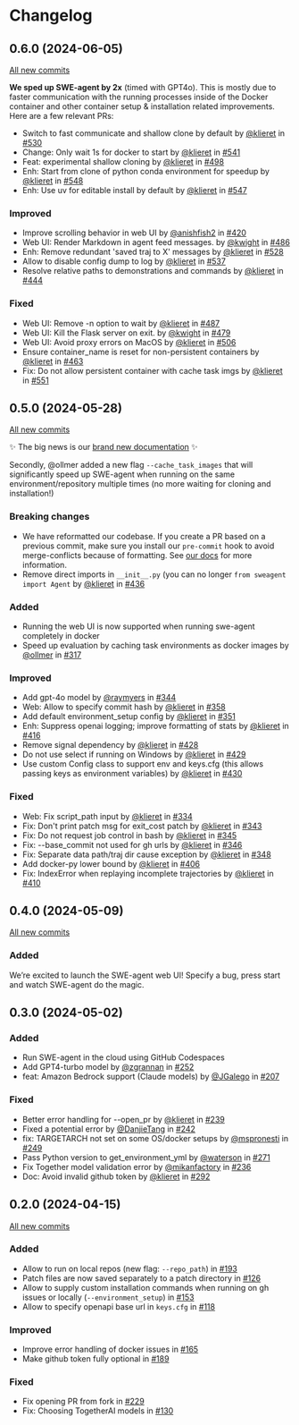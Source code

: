 # Changelog

## 0.6.0 (2024-06-05)

[All new commits](https://github.com/princeton-nlp/SWE-agent/compare/v0.5.0...v0.6.0)

**We sped up SWE-agent by 2x** (timed with GPT4o). This is mostly due to faster communication with the running processes inside of the Docker container and other container setup & installation related improvements. Here are a few relevant PRs:

* Switch to fast communicate and shallow clone by default by [@klieret](https://github.com/klieret) in [#530](https://github.com/princeton-nlp/SWE-agent/pull/530)
* Change: Only wait 1s for docker to start by [@klieret](https://github.com/klieret) in [#541](https://github.com/princeton-nlp/SWE-agent/pull/541)
* Feat: experimental shallow cloning by [@klieret](https://github.com/klieret) in [#498](https://github.com/princeton-nlp/SWE-agent/pull/498)
* Enh: Start from clone of python conda environment for speedup by [@klieret](https://github.com/klieret) in [#548](https://github.com/princeton-nlp/SWE-agent/pull/548)
* Enh: Use uv for editable install by default by [@klieret](https://github.com/klieret) in [#547](https://github.com/princeton-nlp/SWE-agent/pull/547)

### Improved

* Improve scrolling behavior in web UI by [@anishfish2](https://github.com/anishfish2) in [#420](https://github.com/princeton-nlp/SWE-agent/pull/420)
* Web UI: Render Markdown in agent feed messages. by [@kwight](https://github.com/kwight) in [#486](https://github.com/princeton-nlp/SWE-agent/pull/486)
* Enh: Remove redundant 'saved traj to X' messages by [@klieret](https://github.com/klieret) in [#528](https://github.com/princeton-nlp/SWE-agent/pull/528)
* Allow to disable config dump to log by [@klieret](https://github.com/klieret) in [#537](https://github.com/princeton-nlp/SWE-agent/pull/537)
* Resolve relative paths to demonstrations and commands by [@klieret](https://github.com/klieret) in [#444](https://github.com/princeton-nlp/SWE-agent/pull/444)

### Fixed

* Web UI: Remove -n option to wait by [@klieret](https://github.com/klieret) in [#487](https://github.com/princeton-nlp/SWE-agent/pull/487)
* Web UI: Kill the Flask server on exit. by [@kwight](https://github.com/kwight) in [#479](https://github.com/princeton-nlp/SWE-agent/pull/479)
* Web UI: Avoid proxy errors on MacOS by [@klieret](https://github.com/klieret) in [#506](https://github.com/princeton-nlp/SWE-agent/pull/506)
* Ensure container_name is reset for non-persistent containers by [@klieret](https://github.com/klieret) in [#463](https://github.com/princeton-nlp/SWE-agent/pull/463)
* Fix: Do not allow persistent container with cache task imgs by [@klieret](https://github.com/klieret) in [#551](https://github.com/princeton-nlp/SWE-agent/pull/551)


## 0.5.0 (2024-05-28)

[All new commits](https://github.com/princeton-nlp/SWE-agent/compare/v0.4.0...v0.5.0)

✨ The big news is our [brand new documentation](https://princeton-nlp.github.io/SWE-agent/) ✨

Secondly, @ollmer added a new flag `--cache_task_images` that will significantly speed up SWE-agent when running on the same environment/repository multiple times (no more waiting for cloning and installation!)

### Breaking changes

* We have reformatted our codebase. If you create a PR based on a previous commit, make sure you install our `pre-commit` hook to avoid merge-conflicts because of formatting. See [our docs](https://princeton-nlp.github.io/SWE-agent/dev/formatting_conflicts/) for more information.
* Remove direct imports in `__init__.py` (you can no longer `from sweagent import Agent` by [@klieret](https://github.com/klieret) in [#436](https://github.com/princeton-nlp/SWE-agent/pull/436)

### Added

* Running the web UI is now supported when running swe-agent completely in docker
* Speed up evaluation by caching task environments as docker images by [@ollmer](https://github.com/ollmer) in [#317](https://github.com/princeton-nlp/SWE-agent/pull/317)

### Improved

* Add gpt-4o model by [@raymyers](https://github.com/raymyers) in [#344](https://github.com/princeton-nlp/SWE-agent/pull/344)
* Web: Allow to specify commit hash by [@klieret](https://github.com/klieret) in [#358](https://github.com/princeton-nlp/SWE-agent/pull/358)
* Add default environment_setup config by [@klieret](https://github.com/klieret) in [#351](https://github.com/princeton-nlp/SWE-agent/pull/351)
* Enh: Suppress openai logging; improve formatting of stats by [@klieret](https://github.com/klieret) in [#416](https://github.com/princeton-nlp/SWE-agent/pull/416)
* Remove signal dependency by [@klieret](https://github.com/klieret) in [#428](https://github.com/princeton-nlp/SWE-agent/pull/428)
* Do not use select if running on Windows by [@klieret](https://github.com/klieret) in [#429](https://github.com/princeton-nlp/SWE-agent/pull/429)
* Use custom Config class to support env and keys.cfg (this allows passing keys as environment variables) by [@klieret](https://github.com/klieret) in [#430](https://github.com/princeton-nlp/SWE-agent/pull/430)

### Fixed

* Web: Fix script_path input by [@klieret](https://github.com/klieret) in [#334](https://github.com/princeton-nlp/SWE-agent/pull/334)
* Fix: Don't print patch msg for exit_cost patch by [@klieret](https://github.com/klieret) in [#343](https://github.com/princeton-nlp/SWE-agent/pull/343)
* Fix: Do not request job control in bash by [@klieret](https://github.com/klieret) in [#345](https://github.com/princeton-nlp/SWE-agent/pull/345)
* Fix: --base_commit not used for gh urls by [@klieret](https://github.com/klieret) in [#346](https://github.com/princeton-nlp/SWE-agent/pull/346)
* Fix: Separate data path/traj dir cause exception by [@klieret](https://github.com/klieret) in [#348](https://github.com/princeton-nlp/SWE-agent/pull/348)
* Add docker-py lower bound by [@klieret](https://github.com/klieret) in [#406](https://github.com/princeton-nlp/SWE-agent/pull/406)
* Fix: IndexError when replaying incomplete trajectories by [@klieret](https://github.com/klieret) in [#410](https://github.com/princeton-nlp/SWE-agent/pull/410)


## 0.4.0 (2024-05-09)

[All new commits](https://github.com/princeton-nlp/SWE-agent/compare/v0.3.0...v0.4.0)

### Added

We’re excited to launch the SWE-agent web UI! Specify a bug, press start and watch SWE-agent do the magic.

## 0.3.0 (2024-05-02)

### Added

* Run SWE-agent in the cloud using GitHub Codespaces
* Add GPT4-turbo model by [@zgrannan](https://github.com/zgrannan) in [#252](https://github.com/princeton-nlp/SWE-agent/pull/252)
* feat: Amazon Bedrock support (Claude models) by [@JGalego](https://github.com/JGalego) in [#207](https://github.com/princeton-nlp/SWE-agent/pull/207)

### Fixed

* Better error handling for --open_pr by [@klieret](https://github.com/klieret) in [#239](https://github.com/princeton-nlp/SWE-agent/pull/239)
* Fixed a potential error by [@DanjieTang](https://github.com/DanjieTang) in [#242](https://github.com/princeton-nlp/SWE-agent/pull/242)
* fix: TARGETARCH not set on some OS/docker setups by [@mspronesti](https://github.com/mspronesti) in [#249](https://github.com/princeton-nlp/SWE-agent/pull/249)
* Pass Python version to get_environment_yml by [@waterson](https://github.com/waterson) in [#271](https://github.com/princeton-nlp/SWE-agent/pull/271)
* Fix Together model validation error by [@mikanfactory](https://github.com/mikanfactory) in [#236](https://github.com/princeton-nlp/SWE-agent/pull/236)
* Doc: Avoid invalid github token by [@klieret](https://github.com/klieret) in [#292](https://github.com/princeton-nlp/SWE-agent/pull/292)

## 0.2.0 (2024-04-15)

[All new commits](https://github.com/princeton-nlp/SWE-agent/compare/v0.1.2...v0.2.0)

### Added

* Allow to run on local repos (new flag: `--repo_path`) in [#193](https://github.com/princeton-nlp/SWE-agent/pull/193)
* Patch files are now saved separately to a patch directory in [#126](https://github.com/princeton-nlp/SWE-agent/pull/126)
* Allow to supply custom installation commands when running on gh issues or locally (`--environment_setup`) in [#153](https://github.com/princeton-nlp/SWE-agent/pull/153)
* Allow to specify openapi base url in `keys.cfg` in [#118](https://github.com/princeton-nlp/SWE-agent/pull/118)

### Improved

* Improve error handling of docker issues in [#165](https://github.com/princeton-nlp/SWE-agent/pull/165)
* Make github token fully optional in [#189](https://github.com/princeton-nlp/SWE-agent/pull/189)

### Fixed

* Fix opening PR from fork in [#229](https://github.com/princeton-nlp/SWE-agent/pull/229)
* Fix: Choosing TogetherAI models in [#130](https://github.com/princeton-nlp/SWE-agent/pull/130)
